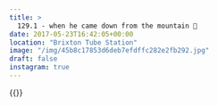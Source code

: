```yaml
---
title: >
  129.1 - when he came down from the mountain 🌄
date: 2017-05-23T16:42:05+00:00
location: "Brixton Tube Station"
image: "/img/45b8c17853d6deb7efdffc282e2fb292.jpg"
draft: false
instagram: true
---
```


{{<photo src="/img/45b8c17853d6deb7efdffc282e2fb292.jpg">}}
